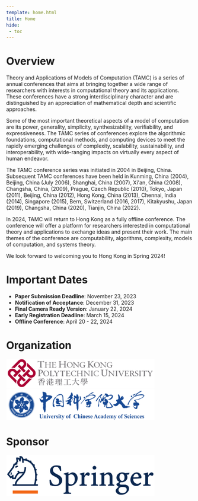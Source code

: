 ```yaml
---
template: home.html
title: Home
hide:
 - toc
---
```


# **Overview**

Theory and Applications of Models of Computation (TAMC) is a series of annual conferences that aims at bringing together a wide range of researchers with interests in computational theory and its applications. These conferences have a strong interdisciplinary character and are distinguished by an appreciation of mathematical depth and scientific approaches.
 
Some of the most important theoretical aspects of a model of computation are its power, generality, simplicity, synthesizability, verifiability, and expressiveness. The TAMC series of conferences explore the algorithmic foundations, computational methods, and computing devices to meet the rapidly emerging challenges of complexity, scalability, sustainability, and interoperability, with wide-ranging impacts on virtually every aspect of human endeavor.
 
The TAMC conference series was initiated in 2004 in Beijing, China. Subsequent TAMC conferences have been held in Kunming, China (2004), Beijing, China (July 2006), Shanghai, China (2007), Xi'an, China (2008), Changsha, China, (2009), Prague, Czech Republic (2010), Tokyo, Japan (2011), Beijing, China (2012), Hong Kong, China (2013), Chennai, India (2014), Singapore (2015), Bern, Switzerland (2016, 2017), Kitakyushu, Japan (2019), Changsha, China (2020), Tianjin, China (2022).

In 2024, TAMC will return to Hong Kong as a fully offline conference. The conference will offer a platform for researchers interested in computational theory and applications to exchange ideas and present their work. The main themes of the conference are computability, algorithms, complexity, models of computation, and systems theory.

We look forward to welcoming you to Hong Kong in Spring 2024!

# **Important Dates**

- **Paper Submission Deadline**: November 23, 2023
- **Notification of Acceptance**: December 31, 2023
- **Final Camera Ready Version**: January 22, 2024
- **Early Registration Deadline**: March 15, 2024
- **Offline Conference**: April 20 - 22, 2024

# **Organization**

<img src="./assets/images/polyu.svg" style="width: 400px">
<img src="./assets/images/logo-ucas.png" style="width: 400px;">

# **Sponsor**
<img src="./assets/images/springer-logo.svg" style="width: 400px;">
